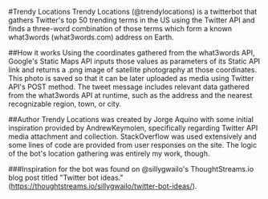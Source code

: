 #Trendy Locations
Trendy Locations (@trendylocations) is a twitterbot that gathers Twitter's top 50 trending terms in the US using the Twitter API and finds a three-word combination of those terms which form a known what3words (what3words.com) address on Earth.

##How it works
Using the coordinates gathered from the what3words API, Google's Static Maps API inputs those values as parameters of its Static API link and returns a .png image of satellite photography at those coordinates. This photo is saved so that it can be later uploaded as media using Twitter API's POST method. The tweet message includes relevant data gathered from the what3words API at runtime, such as the address and the nearest recognizable region, town, or city.

##Author
Trendy Locations was created by Jorge Aquino with some initial inspiration provided by AndrewKeymolen, specifically regarding Twitter API media attachment and collection. StackOverflow was used extensively and some lines of code are provided from user responses on the site. The logic of the bot's location gathering was entirely my work, though.

###Inspiration for the bot was found on @sillygwailo's ThoughtStreams.io blog post titled "Twitter bot ideas." (https://thoughtstreams.io/sillygwailo/twitter-bot-ideas/).

